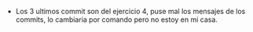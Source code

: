 - Los 3 ultimos commit son del ejercicio 4, puse mal los mensajes de los commits, lo cambiaria por comando pero no estoy en mi casa.